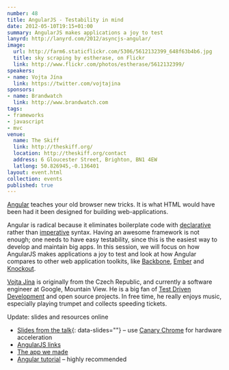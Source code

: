 ```yaml
---
number: 48
title: AngularJS - Testability in mind
date: 2012-05-10T19:15+01:00
summary: AngularJS makes applications a joy to test
lanyrd: http://lanyrd.com/2012/asyncjs-angular/
image: 
  url: http://farm6.staticflickr.com/5306/5612132399_648f63b4b6.jpg
  title: sky scraping by estherase, on Flickr
  link: http://www.flickr.com/photos/estherase/5612132399/
speakers:
- name: Vojta Jína
  link: https://twitter.com/vojtajina
sponsors:
- name: Brandwatch
  link: http://www.brandwatch.com
tags:
- frameworks
- javascript
- mvc
venue: 
  name: The Skiff
  link: http://theskiff.org/
  location: http://theskiff.org/contact
  address: 6 Gloucester Street, Brighton, BN1 4EW
  latlong: 50.826945,-0.136401
layout: event.html
collection: events
published: true
---
```

[Angular][#angular] teaches your old browser new tricks. It is what HTML would
have been had it been designed for building web-applications.

Angular is radical because it eliminates boilerplate code with
[declarative][#declarative] rather than [imperative][#imperative] syntax.
Having an awesome framework is not enough; one needs to have easy testability,
since this is the easiest way to develop and maintain big apps. In this
session, we will focus on how AngularJS makes applications a joy to test and
look at how Angular compares to other web application toolkits, like
[Backbone][#backbone], [Ember][#ember] and [Knockout][#knockout].

[Vojta Jína][#vojta] is originally from the Czech Republic, and currently a
software engineer at Google, Mountain View. He is a big fan of [Test Driven
Development][#tdd] and open source projects. In free time, he really enjoys
music, especially playing trumpet and collects speeding tickets.

Update: slides and resources online

- [Slides from the talk][#slides]{: data-slides=""} – use
  [Canary Chrome][#canary] for hardware acceleration
- [AngularJS links][#links]
- [The app we made][#app]
- [Angular tutorial][#tutorial] – highly recommended

[#angular]: http://angularjs.org
[#declarative]: https://en.wikipedia.org/wiki/Declarative_programming
[#imperative]: https://en.wikipedia.org/wiki/Imperative_programming
[#ember]: http://emberjs.com
[#backbone]: http://asyncjs.com/backbone/
[#knockout]: http://knockoutjs.com
[#vojta]: https://twitter.com/vojtajina
[#tdd]: https://en.wikipedia.org/wiki/Test_Driven_Development

[#slides]: http://vojtajina.github.com/html5la/2012-05-11-brighton/
[#canary]: https://tools.google.com/dlpage/chromesxs
[#links]: https://github.com/vojtajina/html5la/blob/gh-pages/2012-05-11-brighton/links.md
[#app]: https://github.com/vojtajina/ng-todo
[#tutorial]: http://docs.angularjs.org/tutorial/
